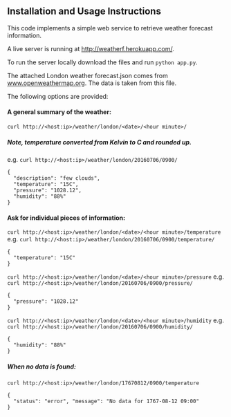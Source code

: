 ## Installation and Usage Instructions

This code implements a simple web service to retrieve weather forecast information.

A live server is running at http://weatherf.herokuapp.com/.

To run the server locally download the files and run `python app.py`.

The attached London weather forecast.json comes from www.openweathermap.org. The data is taken from this file.

The following options are provided:

#### A general summary of the weather:
`curl http://<host:ip>/weather/london/<date>/<hour minute>/`

##### Note, temperature converted from Kelvin to C and rounded up.
e.g. `curl http://<host:ip>/weather/london/20160706/0900/`
```
{
  "description": "few clouds",
  "temperature": "15C",
  "pressure": "1028.12",
  "humidity": "88%"
}
```

#### Ask for individual pieces of information:

`curl http://<host:ip>/weather/london/<date>/<hour minute>/temperature`
e.g. `curl http://<host:ip>/weather/london/20160706/0900/temperature/`
```
{
  "temperature": "15C"
}
```

`curl http://<host:ip>/weather/london/<date>/<hour minute>/pressure`
e.g. `curl http://<host:ip>/weather/london/20160706/0900/pressure/`
```
{
  "pressure": "1028.12"
}
```

`curl http://<host:ip>/weather/london/<date>/<hour minute>/humidity`
e.g. `curl http://<host:ip>/weather/london/20160706/0900/humidity/`
```
{
  "humidity": "88%"
}
```

##### When no data is found:
`curl http://<host:ip>/weather/london/17670812/0900/temperature`
```
{
  "status": "error", "message": "No data for 1767-08-12 09:00"
}
```
